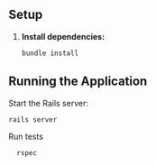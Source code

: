 ## Setup

1. **Install dependencies:**

    ```bash
    bundle install
    ```
## Running the Application

Start the Rails server:

```bash
rails server
```

Run tests

```
  rspec
```
